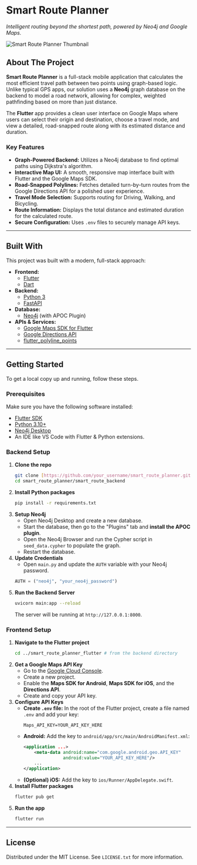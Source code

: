 # Smart Route Planner

_Intelligent routing beyond the shortest path, powered by Neo4j and Google Maps._

![Smart Route Planner Thumbnail](Gemini_Generated_Image_r94bhur94bhur94b.png)

## About The Project

**Smart Route Planner** is a full-stack mobile application that calculates the most efficient travel path between two points using graph-based logic. Unlike typical GPS apps, our solution uses a **Neo4j** graph database on the backend to model a road network, allowing for complex, weighted pathfinding based on more than just distance.

The **Flutter** app provides a clean user interface on Google Maps where users can select their origin and destination, choose a travel mode, and view a detailed, road-snapped route along with its estimated distance and duration.

### Key Features

* **Graph-Powered Backend:** Utilizes a Neo4j database to find optimal paths using Dijkstra's algorithm.
* **Interactive Map UI:** A smooth, responsive map interface built with Flutter and the Google Maps SDK.
* **Road-Snapped Polylines:** Fetches detailed turn-by-turn routes from the Google Directions API for a polished user experience.
* **Travel Mode Selection:** Supports routing for Driving, Walking, and Bicycling.
* **Route Information:** Displays the total distance and estimated duration for the calculated route.
* **Secure Configuration:** Uses `.env` files to securely manage API keys.

---

## Built With

This project was built with a modern, full-stack approach:

* **Frontend:**
    * [Flutter](https://flutter.dev/)
    * [Dart](https://dart.dev/)
* **Backend:**
    * [Python 3](https://www.python.org/)
    * [FastAPI](https://fastapi.tiangolo.com/)
* **Database:**
    * [Neo4j](https://neo4j.com/) (with APOC Plugin)
* **APIs & Services:**
    * [Google Maps SDK for Flutter](https://pub.dev/packages/Maps_flutter)
    * [Google Directions API](https://developers.google.com/maps/documentation/directions/overview)
    * [flutter_polyline_points](https://pub.dev/packages/flutter_polyline_points)

---

## Getting Started

To get a local copy up and running, follow these steps.

### Prerequisites

Make sure you have the following software installed:
* [Flutter SDK](https://docs.flutter.dev/get-started/install)
* [Python 3.10+](https://www.python.org/downloads/)
* [Neo4j Desktop](https://neo4j.com/download/)
* An IDE like VS Code with Flutter & Python extensions.

### Backend Setup

1.  **Clone the repo**
    ```sh
    git clone [https://github.com/your_username/smart_route_planner.git](https://github.com/your_username/smart_route_planner.git)
    cd smart_route_planner/smart_route_backend
    ```
2.  **Install Python packages**
    ```sh
    pip install -r requirements.txt
    ```
3.  **Setup Neo4j**
    * Open Neo4j Desktop and create a new database.
    * Start the database, then go to the "Plugins" tab and **install the APOC plugin**.
    * Open the Neo4j Browser and run the Cypher script in `seed_data.cypher` to populate the graph.
    * Restart the database.
4.  **Update Credentials**
    * Open `main.py` and update the `AUTH` variable with your Neo4j password.
    ```python
    AUTH = ("neo4j", "your_neo4j_password")
    ```
5.  **Run the Backend Server**
    ```sh
    uvicorn main:app --reload
    ```
    The server will be running at `http://127.0.0.1:8000`.

### Frontend Setup

1.  **Navigate to the Flutter project**
    ```sh
    cd ../smart_route_planner_flutter # from the backend directory
    ```
2.  **Get a Google Maps API Key**
    * Go to the [Google Cloud Console](https://console.cloud.google.com/).
    * Create a new project.
    * Enable the **Maps SDK for Android**, **Maps SDK for iOS**, and the **Directions API**.
    * Create and copy your API key.
3.  **Configure API Keys**
    * **Create `.env` file:** In the root of the Flutter project, create a file named `.env` and add your key:
        ```
        Maps_API_KEY=YOUR_API_KEY_HERE
        ```
    * **Android:** Add the key to `android/app/src/main/AndroidManifest.xml`:
        ```xml
        <application ...>
            <meta-data android:name="com.google.android.geo.API_KEY"
                       android:value="YOUR_API_KEY_HERE"/>
            ...
        </application>
        ```
    * **(Optional) iOS:** Add the key to `ios/Runner/AppDelegate.swift`.
4.  **Install Flutter packages**
    ```sh
    flutter pub get
    ```
5.  **Run the app**
    ```sh
    flutter run
    ```

---

## License

Distributed under the MIT License. See `LICENSE.txt` for more information.
